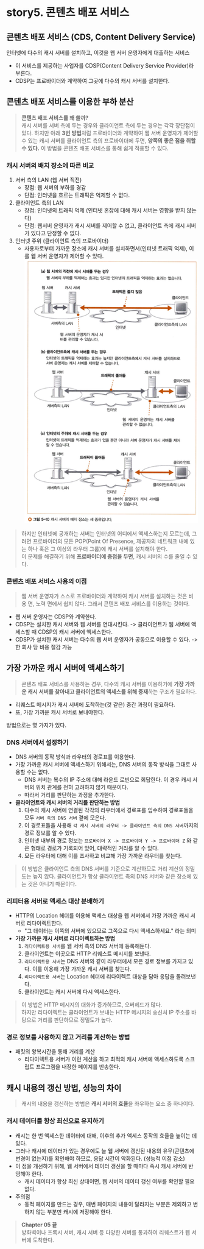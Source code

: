 # story5. 콘텐츠 배포 서비스

## 콘텐츠 배포 서비스 (CDS, Content Delivery Service)
인터넷에 다수의 캐시 서버를 설치하고, 이것을 웹 서버 운영자에게 대출하는 서비스  
- 이 서비스를 제공하는 사업자를 CDSP(Content Delivery Service Provider)라 부른다.
- CDSP는 프로바이더와 계약하여 그곳에 다수의 캐시 서버를 설치한다.

## 콘텐츠 배포 서비스를 이용한 부하 분산
> **콘텐츠 배포 서비스를 왜 쓸까?**  
> 캐시 서버를 서버 측에 두는 경우와 클라이언트 측에 두는 경우는 각각 장단점이 있다. 하지만 아래 **3번 방법**처럼 프로바이더와 계약하여 웹 서버 운영자가 제어할 수 있는 캐시 서버를 클라이언트 측의 프로바이더에 두면, **양쪽의 좋은 점을 취할 수 있다.** 이 방법을 콘텐츠 배포 서비스를 통해 쉽게 적용할 수 있다.
### 캐시 서버의 배치 장소에 따른 비교
1. 서버 측의 LAN (웹 서버 직전)
   - 장점: 웹 서버의 부하를 경감
   - 단점: 인터넷을 흐르는 트래픽은 억제할 수 없다.
2. 클라이언트 측의 LAN
   - 장점: 인터넷의 트래픽 억제 (인터넷 혼잡에 대해 캐시 서버는 영향을 받지 않는다)
   - 단점: 웹서버 운영자가 캐시 서버를 제어할 수 없고, 클라이언트 측에 캐시 서버가 있다고 단정할 수 없다.
3. 인터넷 주위 (클라이언트 측의 프로바이더)
   - 사용자로부터 가까운 장소에 캐시 서버를 설치하면서(인터넷 트래픽 억제), 이를 웹 서버 운영자가 제어할 수 있다.
![Alt text](./story5-image/image-1.png)


> 하지만 인터넷에 공개하는 서버는 인터넷의 어디에서 액세스하는지 모르는데, 그러면 프로바이더의 모든 POP(Point Of Presence, 제공자의 네트워크 내에 있는 하나 혹은 그 이상의 라우터 그룹)에 캐시 서버를 설치해야 한다.  
> 이 문제를 해결하기 위해 **프로바이더에 중점을 두면**, 캐시 서버의 수를 줄일 수 있다.

### 콘텐츠 배포 서비스 사용의 이점
> 웹 서버 운영자가 스스로 프로바이더와 계약하여 캐시 서버를 설치하는 것은 비용 면, 노력 면에서 쉽지 않다. 그래서 콘텐츠 배포 서비스를 이용하는 것이다.

- 웹 서버 운영자는 CDSP와 계약한다.
- CDSP는 설치한 캐시 서버와 웹 서버를 연대시킨다. -> 클라이언트가 웹 서버에 액세스할 때 CDSP의 캐시 서버에 액세스한다.
- CDSP가 설치한 캐시 서버는 다수의 웹 서버 운영자가 공동으로 이용할 수 있다. -> 한 회사 당 비용 절감 가능


## 가장 가까운 캐시 서버에 액세스하기
> 콘텐츠 배포 서비스를 사용하는 경우, 다수의 캐시 서버를 이용하기에 **가장 가까운 캐시 서버를 찾아내고 클라이언트의 액세스를 위해 중재**하는 구조가 필요하다.
- 리퀘스트 메시지가 캐시 서버에 도착하는(것 같은) 중간 과정이 필요하다.
- 또, 가장 가까운 캐시 서버로 보내야한다.

방법으로는 몇 가지가 있다.  
### DNS 서버에서 설정하기
- DNS 서버의 동작 방식과 라우터의 경로표를 이용한다.
- 가장 가까운 캐시 서버에 액세스하기 위해서는, DNS 서버의 동작 방식을 그대로 사용할 수는 없다.
  - DNS 서버는 복수의 IP 주소에 대해 라운드 로빈으로 회답한다. 이 경우 캐시 서버의 위치 관계를 전혀 고려하지 않기 때문이다.
  - 따라서 거리를 판단하는 과정을 추가한다.
- **클라이언트와 캐시 서버의 거리를 판단하는 방법**
  1. 다수의 캐시 서버에 연결된 각각의 라우터에서 경로표를 입수하여 경로표들을 모두 `서버 측의 DNS 서버` 곁에 모은다.
  2. 이 경로표들을 사용해 `각 캐시 서버의 라우터 -> 클라이언트 측의 DNS 서버`까지의 경로 정보를 알 수 있다.
  3. 인터넷 내부의 경로 정보는 `프로바이더 X -> 프로바이더 Y -> 프로바이더 Z` 와 같은 형태로 경로가 기록되어 있어, 대략적인 거리를 알 수 있다.
  4. 모든 라우터에 대해 이를 조사하고 비교해 가장 가까운 라우터를 찾는다.

> 이 방법은 클라이언트 측의 DNS 서버를 기준으로 계산하므로 거리 계산의 정밀도는 높지 않다.
> 클라이언트가 항상 클라이언트 측의 DNS 서버와 같은 장소에 있는 것은 아니기 때문이다.

### 리피터용 서버로 액세스 대상 분배하기
- HTTP의 Location 헤더를 이용해 액세스 대상을 웹 서버에서 가장 가까운 캐시 서버로 리다이렉트한다.
  - "그 데이터는 이쪽의 서버에 있으므로 그쪽으로 다시 액세스하세요." 라는 의미
- **가장 가까운 캐시 서버로 리다이렉트하는 방법**
  1. `리다이렉트용 서버`를 웹 서버 측의 DNS 서버에 등록해둔다.
  2. 클라이언트는 이곳으로 HTTP 리퀘스트 메시지를 보낸다.
  3. `리다이렉트용 서버`는 DNS 서버와 같이 라우터에서 모은 경로 정보를 가지고 있다. 이를 이용해 가장 가까운 캐시 서버를 찾는다.
  4. `리다이렉트용 서버`는 Location 헤더에 리다이렉트 대상을 담아 응답을 돌려보낸다.
  5. 클라이언트는 캐시 서버에 다시 액세스한다.

> 이 방법은 HTTP 메시지의 대화가 증가하므로, 오버헤드가 많다.  
> 하지만 리다이렉트는 클라이언트가 보내는 HTTP 메시지의 송신처 IP 주소를 바탕으로 거리를 판단하므로 정밀도가 높다.

### 경로 정보를 사용하지 않고 거리를 계산하는 방법
- 패킷의 왕복시간을 통해 거리를 계산
  - 리다이렉트용 서버가 이런 계산을 하고 최적의 캐시 서버에 액세스하도록 스크립트 프로그램을 내장한 페이지를 반송한다.

## 캐시 내용의 갱신 방법, 성능의 차이
> 캐시의 내용을 갱신하는 방법은 **캐시 서버의 효율**을 좌우하는 요소 중 하나이다. 

### 캐시 데이터를 항상 최신으로 유지하기
- 캐시는 한 번 액세스한 데이터에 대해, 이후의 추가 액세스 동작의 효율을 높이는 데 있다.
- 그러나 캐시에 데이터가 있는 경우에도 늘 웹 서버에 갱신된 내용의 유무(콘텐츠에 변경이 없는지)를 확인해야 하므로, 응답 시간이 악화된다. (성능적 이점 감소)
- 이 점을 개선하기 위해, 웹 서버에서 데이터 갱신을 할 때마다 즉시 캐시 서버에 반영해야 한다.
  - 캐시 데이터가 항상 최신 상태이면, 웹 서버의 데이터 갱신 여부를 확인할 필요 없다.
- 주의점
  - 동적 페이지를 만드는 경우, 매번 페이지의 내용이 달라지는 부분은 제외하고 변하지 않는 부분만 캐시에 저장해야 한다.


> **Chapter 05 끝**  
> 방화벽이나 프록시 서버, 캐시 서버 등 다양한 서버를 통과하여 리퀘스트가 웹 서버에 도착한다.